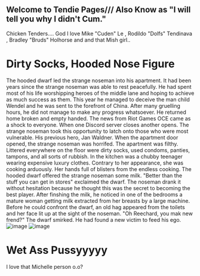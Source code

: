 ## Welcome to Tendie Pages/// Also Know as "I will tell you why I didn't Cum."
Chicken Tenders.... God I love Mike "Cuden" Le , Rodildo "Dolfs" Tendinava , Bradley "Bruds" Holhorse and and that Mish girl..
# Dirty Socks, Hooded Nose Figure
The hooded dwarf led the strange noseman into his apartment. It had been years since the strange noseman was able to rest peacefully. He had spent most of his life worshipping heroes of the middle lane and hoping to achieve as much success as them. This year he managed to deceive the man child Wendel and he was sent to the forefront of China. After many gruelling hours, he did not manage to make any progress whatsoever. He returned home broken and empty handed. The news from Riot Games OCE came as a shock to everyone. When one Discord server closes another opens. The strange noseman took this opportunity to latch onto those who were most vulnerable. His previous hero, Jan Waldner. When the apartment door opened, the strange noseman was horrifed. The apartment was filthy. Littered everywhere on the floor were dirty socks, used condoms, panties, tampons, and all sorts of rubbish. In the kitchen was a chubby teenager wearing expensive luxury clothes. Contrary to her appearance, she was cooking arduously. Her hands full of blisters from the endless cooking. The hooded dwarf offered the strange noseman some milk. "Better than the stuff you can get in stores" exclaimed the dwarf. The noseman drank it without hesitation because he thought this was the secret to becoming the best player. After finshing the milk, he noticed in one of the bedrooms a mature woman getting milk extracted from her breasts by a large machine. Before he could confront the dwarf, an old hag appeared from the toilets and her face lit up at the sight of the noseman. "Oh Reechard, you mak new frend?" The dwarf smirked. He had found a new victim to feed his ego. 
![image](https://i.imgur.com/96WsfaYh.jpg) ![image](https://i.imgur.com/ZpMaQ0h.jpg)
# Wet Ass Pussyyyyy
I love that Michelle person o.o?

